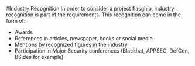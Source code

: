 #Industry Recognition
In order to consider a project flasghip, industry recognition is part of the requirements. This recognition can come in the form of:
* Awards
* References in articles, newspaper,  books or social media
* Mentions by recognized figures in the industry
* Participation in Major Security conferences (Blackhat, APPSEC, DefCon, BSides for example)

